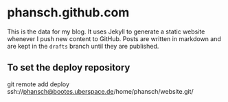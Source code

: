 # phansch.github.com

This is the data for my blog. It uses Jekyll to generate a static website whenever I push new content to GitHub.
Posts are written in markdown and are kept in the `drafts` branch until they are published.

## To set the deploy repository

  git remote add deploy ssh://phansch@bootes.uberspace.de/home/phansch/website.git/
